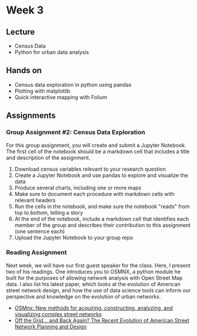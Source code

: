 # Week 3


## Lecture
*   Census Data
*   Python for urban data analysis
## Hands on
*   Census data exploration in python using pandas
*   Plotting with matplotlib
*   Quick interactive mapping with Folium
## Assignments

### Group Assignment #2: Census Data Exploration

For this group assignment, you will create and submit a Jupyter Notebook. The first cell of the notebook should be a markdown cell that includes a title and description of the assignment.

1.   Download census variables relevant to your research question
1.   Create a Jupyter Notebook and use pandas to explore and visualize the data
1.   Produce several charts, including one or more maps
1.   Make sure to document each procedure with markdown cells with relevant headers
1.   Run the cells in the notebook, and make sure the notebook "reads" from top to bottom, telling a story
1.   At the end of the notebook, include a markdown cell that identifies each member of the group and describes their contribution to this assignment (one sentence each)
1.   Upload the Jupyter Notebook to your group repo

### Reading Assignment

Next week, we will have our first guest speaker for the class. Here, I present two of his readings. One introduces you to OSMNX, a python module he built for the purposes of allowing network analysis with Open Street Map data. I also list his latest paper, which looks at the evolution of American street network design, and how the use of data science tools can inform our perspective and knowledge on the evolution of urban networks.

*  [OSMnx: New methods for acquiring, constructing, analyzing, and
visualizing complex street networks](https://www.researchgate.net/publication/309738462_OSMnx_New_Methods_for_Acquiring_Constructing_Analyzing_and_Visualizing_Complex_Street_Networks)
*  [Off the Grid… and Back Again? The Recent Evolution of American Street Network Planning and Design](../../readings/boeing_off_the_grid_2020.pdf)

